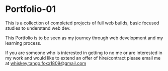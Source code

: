 # Portfolio-01
This is a collection of completed projects of full web builds, basic focused studies to understand web dev.

This Portfolio is to be seen as my journey through web development and my learning process. 

If you are someone who is interested in getting to no me or are interested in my work and would like to extend an offer of hire/contract please email me at whiskey.tango.foxx1809@gmail.com
